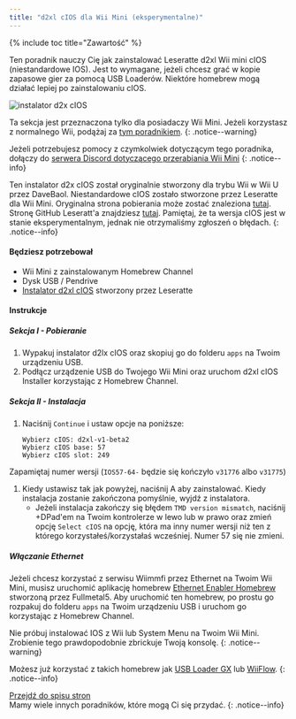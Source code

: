```yaml
---
title: "d2xl cIOS dla Wii Mini (eksperymentalne)"
---
```


{% include toc title="Zawartość" %}

Ten poradnik nauczy Cię jak zainstalować Leseratte d2xl Wii mini cIOS (niestandardowe IOS). Jest to wymagane, jeżeli chcesz grać w kopie zapasowe gier za pomocą USB Loaderów. Niektóre homebrew mogą działać lepiej po zainstalowaniu cIOS.

![instalator d2x cIOS](/images/cIOS.png)

Ta sekcja jest przeznaczona tylko dla posiadaczy Wii Mini. Jeżeli korzystasz z normalnego Wii, podążaj za [tym poradnikiem](cios).
{: .notice--warning}

Jeżeli potrzebujesz pomocy z czymkolwiek dotyczącym tego poradnika, dołączy do [serwera Discord dotyczącego przerabiania Wii Mini](https://discord.gg/6ryxnkS)
{: .notice--info}

Ten instalator d2x cIOS został oryginalnie stworzony dla trybu Wii w Wii U przez DaveBaol. Niestandardowe cIOS zostało stworzone przez Leseratte dla Wii Mini. Oryginalna strona pobierania może zostać znaleziona [tutaj](https://wii.leseratte10.de/d2xl-cIOS/). Stronę GitHub Leseratt'a znajdziesz [tutaj](https://github.com/Leseratte10/d2xl-cios). Pamiętaj, że ta wersja cIOS jest w stanie eksperymentalnym, jednak nie otrzymaliśmy zgłoszeń o błędach.
{: .notice--info}

#### Będziesz potrzebował

* Wii Mini z zainstalowanym Homebrew Channel
* Dysk USB / Pendrive
* [Instalator d2xl cIOS](/assets/files/d2xl_wii_mini_cIOS_installer_v1_beta2.zip) stworzony przez Leseratte

#### Instrukcje

##### Sekcja I - Pobieranie

1. Wypakuj instalator d2lx cIOS oraz skopiuj go do folderu `apps` na Twoim urządzeniu USB.
1. Podłącz urządzenie USB do Twojego Wii Mini oraz uruchom d2xl cIOS Installer korzystając z Homebrew Channel.

##### Sekcja II - Instalacja

1. Naciśnij `Continue` i ustaw opcje na poniższe:
    ```
    Wybierz cIOS: d2xl-v1-beta2
    Wybierz cIOS base: 57
    Wybierz cIOS slot: 249
    ```
Zapamiętaj numer wersji (`IOS57-64-` będzie się kończyło `v31776` albo `v31775`)
1. Kiedy ustawisz tak jak powyżej, naciśnij A aby zainstalować. Kiedy instalacja zostanie zakończona pomyślnie, wyjdź z instalatora.
   - Jeżeli instalacja zakończy się błędem `TMD version mismatch`, naciśnij +DPad'em na Twoim kontrolerze w lewo lub w prawo oraz zmień opcję `Select cIOS` na opcję, która ma inny numer wersji niż ten z którego korzystałeś/korzystałaś wcześniej. Numer 57 się nie zmieni.


##### Włączanie Ethernet
Jeżeli chcesz korzystać z serwisu Wiimmfi przez Ethernet na Twoim Wii Mini, musisz uruchomić aplikację homebrew [Ethernet Enabler Homebrew](/assets/files/Wii_Mini_Ethernet_Enable.zip) stworzoną przez Fullmetal5. Aby uruchomić ten homebrew, po prostu go rozpakuj do folderu `apps` na Twoim urządzeniu USB i uruchom go korzystając z Homebrew Channel.

Nie próbuj instalować IOS z Wii lub System Menu na Twoim Wii Mini. Zrobienie tego prawdopodobnie zbrickuje Twoją konsolę.
{: .notice--warning}

Możesz już korzystać z takich homebrew jak [USB Loader GX](usbloadergx) lub [WiiFlow](wiiflow).
{: .notice--info}

[Przejdź do spisu stron](site-navigation)<br> Mamy wiele innych poradników, które mogą Ci się przydać.
{: .notice--info}
